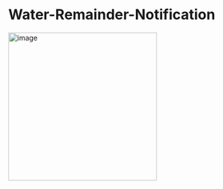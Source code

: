 # Water-Remainder-Notification

<img width="297" alt="image" src="https://user-images.githubusercontent.com/80088403/226203684-0857ffb0-af6c-40c0-9a98-652a47e0b0e9.png">
